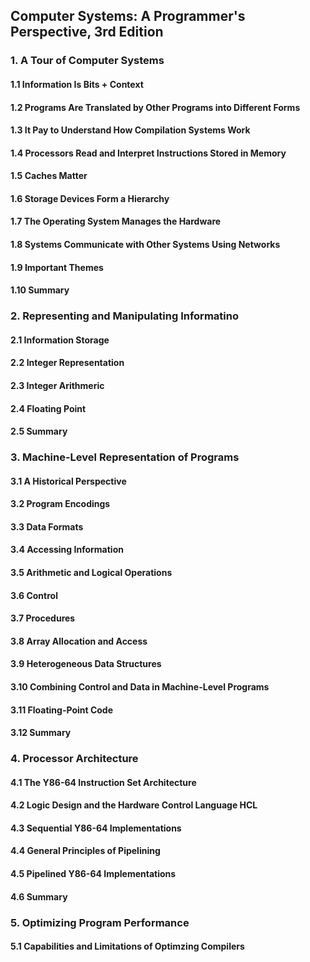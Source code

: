 ## Computer Systems: A Programmer's Perspective, 3rd Edition

### 1. A Tour of Computer Systems

#### 1.1 Information Is Bits + Context
#### 1.2 Programs Are Translated by Other Programs into Different Forms
#### 1.3 It Pay to Understand How Compilation Systems Work
#### 1.4 Processors Read and Interpret Instructions Stored in Memory
#### 1.5 Caches Matter
#### 1.6 Storage Devices Form a Hierarchy
#### 1.7 The Operating System Manages the Hardware
#### 1.8 Systems Communicate with Other Systems Using Networks
#### 1.9 Important Themes
#### 1.10 Summary

### 2. Representing and Manipulating Informatino

#### 2.1 Information Storage
#### 2.2 Integer Representation
#### 2.3 Integer Arithmeric
#### 2.4 Floating Point
#### 2.5 Summary

### 3. Machine-Level Representation of Programs

#### 3.1 A Historical Perspective
#### 3.2 Program Encodings
#### 3.3 Data Formats
#### 3.4 Accessing Information
#### 3.5 Arithmetic and Logical Operations
#### 3.6 Control
#### 3.7 Procedures
#### 3.8 Array Allocation and Access
#### 3.9 Heterogeneous Data Structures
#### 3.10 Combining Control and Data in Machine-Level Programs
#### 3.11 Floating-Point Code
#### 3.12 Summary

### 4. Processor Architecture

#### 4.1 The Y86-64 Instruction Set Architecture
#### 4.2 Logic Design and the Hardware Control Language HCL
#### 4.3 Sequential Y86-64 Implementations
#### 4.4 General Principles of Pipelining
#### 4.5 Pipelined Y86-64 Implementations
#### 4.6 Summary

### 5. Optimizing Program Performance

#### 5.1 Capabilities and Limitations of Optimzing Compilers
#### 

